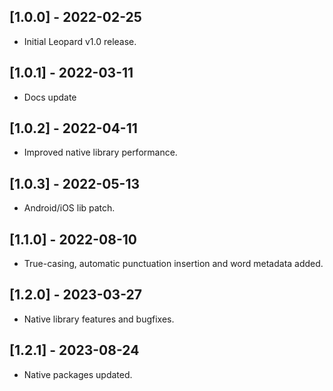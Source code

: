 ## [1.0.0] - 2022-02-25
* Initial Leopard v1.0 release.

## [1.0.1] - 2022-03-11
* Docs update

## [1.0.2] - 2022-04-11
* Improved native library performance.

## [1.0.3] - 2022-05-13
* Android/iOS lib patch.

## [1.1.0] - 2022-08-10
* True-casing, automatic punctuation insertion and word metadata added.

## [1.2.0] - 2023-03-27
* Native library features and bugfixes.

## [1.2.1] - 2023-08-24
* Native packages updated.
